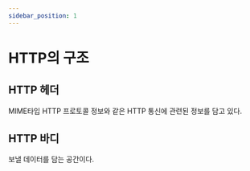 ```yaml
---
sidebar_position: 1
---
```


# HTTP의 구조

## HTTP 헤더
MIME타입 HTTP 프로토콜 정보와 같은 HTTP 통신에 관련된 정보를 담고 있다.

## HTTP 바디
보낼 데이터를 담는 공간이다.
